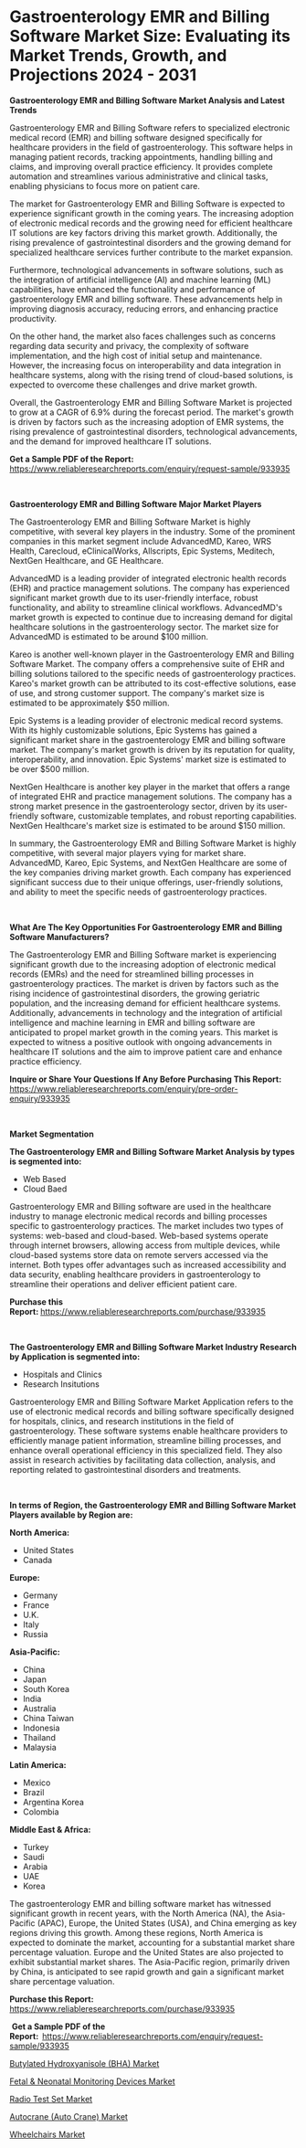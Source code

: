 <p><h1>Gastroenterology EMR and Billing Software Market Size: Evaluating its Market Trends, Growth, and Projections 2024 - 2031</h1></p><p><strong>Gastroenterology EMR and Billing Software Market Analysis and Latest Trends</strong></p>
<p><p>Gastroenterology EMR and Billing Software refers to specialized electronic medical record (EMR) and billing software designed specifically for healthcare providers in the field of gastroenterology. This software helps in managing patient records, tracking appointments, handling billing and claims, and improving overall practice efficiency. It provides complete automation and streamlines various administrative and clinical tasks, enabling physicians to focus more on patient care.</p><p>The market for Gastroenterology EMR and Billing Software is expected to experience significant growth in the coming years. The increasing adoption of electronic medical records and the growing need for efficient healthcare IT solutions are key factors driving this market growth. Additionally, the rising prevalence of gastrointestinal disorders and the growing demand for specialized healthcare services further contribute to the market expansion.</p><p>Furthermore, technological advancements in software solutions, such as the integration of artificial intelligence (AI) and machine learning (ML) capabilities, have enhanced the functionality and performance of gastroenterology EMR and billing software. These advancements help in improving diagnosis accuracy, reducing errors, and enhancing practice productivity.</p><p>On the other hand, the market also faces challenges such as concerns regarding data security and privacy, the complexity of software implementation, and the high cost of initial setup and maintenance. However, the increasing focus on interoperability and data integration in healthcare systems, along with the rising trend of cloud-based solutions, is expected to overcome these challenges and drive market growth.</p><p>Overall, the Gastroenterology EMR and Billing Software Market is projected to grow at a CAGR of 6.9% during the forecast period. The market's growth is driven by factors such as the increasing adoption of EMR systems, the rising prevalence of gastrointestinal disorders, technological advancements, and the demand for improved healthcare IT solutions.</p></p>
<p><strong>Get a Sample PDF of the Report:&nbsp;</strong> <a href="https://www.reliableresearchreports.com/enquiry/request-sample/933935">https://www.reliableresearchreports.com/enquiry/request-sample/933935</a></p>
<p>&nbsp;</p>
<p><strong>Gastroenterology EMR and Billing Software Major Market Players</strong></p>
<p><p>The Gastroenterology EMR and Billing Software Market is highly competitive, with several key players in the industry. Some of the prominent companies in this market segment include AdvancedMD, Kareo, WRS Health, Carecloud, eClinicalWorks, Allscripts, Epic Systems, Meditech, NextGen Healthcare, and GE Healthcare.</p><p>AdvancedMD is a leading provider of integrated electronic health records (EHR) and practice management solutions. The company has experienced significant market growth due to its user-friendly interface, robust functionality, and ability to streamline clinical workflows. AdvancedMD's market growth is expected to continue due to increasing demand for digital healthcare solutions in the gastroenterology sector. The market size for AdvancedMD is estimated to be around $100 million.</p><p>Kareo is another well-known player in the Gastroenterology EMR and Billing Software Market. The company offers a comprehensive suite of EHR and billing solutions tailored to the specific needs of gastroenterology practices. Kareo's market growth can be attributed to its cost-effective solutions, ease of use, and strong customer support. The company's market size is estimated to be approximately $50 million.</p><p>Epic Systems is a leading provider of electronic medical record systems. With its highly customizable solutions, Epic Systems has gained a significant market share in the gastroenterology EMR and billing software market. The company's market growth is driven by its reputation for quality, interoperability, and innovation. Epic Systems' market size is estimated to be over $500 million.</p><p>NextGen Healthcare is another key player in the market that offers a range of integrated EHR and practice management solutions. The company has a strong market presence in the gastroenterology sector, driven by its user-friendly software, customizable templates, and robust reporting capabilities. NextGen Healthcare's market size is estimated to be around $150 million.</p><p>In summary, the Gastroenterology EMR and Billing Software Market is highly competitive, with several major players vying for market share. AdvancedMD, Kareo, Epic Systems, and NextGen Healthcare are some of the key companies driving market growth. Each company has experienced significant success due to their unique offerings, user-friendly solutions, and ability to meet the specific needs of gastroenterology practices.</p></p>
<p>&nbsp;</p>
<p><strong>What Are The Key Opportunities For Gastroenterology EMR and Billing Software Manufacturers?</strong></p>
<p><p>The Gastroenterology EMR and Billing Software market is experiencing significant growth due to the increasing adoption of electronic medical records (EMRs) and the need for streamlined billing processes in gastroenterology practices. The market is driven by factors such as the rising incidence of gastrointestinal disorders, the growing geriatric population, and the increasing demand for efficient healthcare systems. Additionally, advancements in technology and the integration of artificial intelligence and machine learning in EMR and billing software are anticipated to propel market growth in the coming years. This market is expected to witness a positive outlook with ongoing advancements in healthcare IT solutions and the aim to improve patient care and enhance practice efficiency.</p></p>
<p><strong>Inquire or Share Your Questions If Any Before Purchasing This Report:</strong> <a href="https://www.reliableresearchreports.com/enquiry/pre-order-enquiry/933935">https://www.reliableresearchreports.com/enquiry/pre-order-enquiry/933935</a></p>
<p>&nbsp;</p>
<p><strong>Market Segmentation</strong></p>
<p><strong>The Gastroenterology EMR and Billing Software Market Analysis by types is segmented into:</strong></p>
<p><ul><li>Web Based</li><li>Cloud Baed</li></ul></p>
<p><p>Gastroenterology EMR and Billing software are used in the healthcare industry to manage electronic medical records and billing processes specific to gastroenterology practices. The market includes two types of systems: web-based and cloud-based. Web-based systems operate through internet browsers, allowing access from multiple devices, while cloud-based systems store data on remote servers accessed via the internet. Both types offer advantages such as increased accessibility and data security, enabling healthcare providers in gastroenterology to streamline their operations and deliver efficient patient care.</p></p>
<p><strong>Purchase this Report:&nbsp;</strong><a href="https://www.reliableresearchreports.com/purchase/933935">https://www.reliableresearchreports.com/purchase/933935</a></p>
<p>&nbsp;</p>
<p><strong>The Gastroenterology EMR and Billing Software Market Industry Research by Application is segmented into:</strong></p>
<p><ul><li>Hospitals and Clinics</li><li>Research Insitutions</li></ul></p>
<p><p>Gastroenterology EMR and Billing Software Market Application refers to the use of electronic medical records and billing software specifically designed for hospitals, clinics, and research institutions in the field of gastroenterology. These software systems enable healthcare providers to efficiently manage patient information, streamline billing processes, and enhance overall operational efficiency in this specialized field. They also assist in research activities by facilitating data collection, analysis, and reporting related to gastrointestinal disorders and treatments.</p></p>
<p>&nbsp;</p>
<p><strong>In terms of Region, the Gastroenterology EMR and Billing Software Market Players available by Region are:</strong></p>
<p>
    <p> <strong> North America: </strong>
        <ul>
            <li>United States</li>
            <li>Canada</li>
        </ul>
        </p> 
    <p> <strong> Europe: </strong>
        <ul>
            <li>Germany</li>
            <li>France</li>
            <li>U.K.</li>
            <li>Italy</li>
            <li>Russia</li>
        </ul>
        </p> 
    <p> <strong> Asia-Pacific: </strong>
        <ul>
            <li>China</li>
            <li>Japan</li>
            <li>South Korea</li>
            <li>India</li>
            <li>Australia</li>
            <li>China Taiwan</li>
            <li>Indonesia</li>
            <li>Thailand</li>
            <li>Malaysia</li>
        </ul>
        </p> 
    <p> <strong> Latin America: </strong>
        <ul>
            <li>Mexico</li>
            <li>Brazil</li>
            <li>Argentina Korea</li>
            <li>Colombia</li>
        </ul>
        </p> 
    <p> <strong> Middle East & Africa: </strong>
        <ul>
            <li>Turkey</li>
            <li>Saudi</li>
            <li>Arabia</li>
            <li>UAE</li>
            <li>Korea</li>
        </ul>
    </p>
    </p>
<p><p>The gastroenterology EMR and billing software market has witnessed significant growth in recent years, with the North America (NA), the Asia-Pacific (APAC), Europe, the United States (USA), and China emerging as key regions driving this growth. Among these regions, North America is expected to dominate the market, accounting for a substantial market share percentage valuation. Europe and the United States are also projected to exhibit substantial market shares. The Asia-Pacific region, primarily driven by China, is anticipated to see rapid growth and gain a significant market share percentage valuation.</p></p>
<p><strong>Purchase this Report: </strong><a href="https://www.reliableresearchreports.com/purchase/933935">https://www.reliableresearchreports.com/purchase/933935</a></p>
<p>&nbsp;<strong>Get a Sample PDF of the Report:&nbsp;&nbsp;</strong><a href="https://www.reliableresearchreports.com/enquiry/request-sample/933935">https://www.reliableresearchreports.com/enquiry/request-sample/933935</a></p>
<p><strong></strong></p>
<p><p><a href="https://medium.com/@stephenarmstrong52/butylated-hydroxyanisole-bha-market-insight-market-trends-growth-forecasted-from-2024-to-2031-f541078b4881">Butylated Hydroxyanisole (BHA) Market</a></p><p><a href="https://medium.com/@stephenarmstrong52/fetal-amp-neonatal-monitoring-devices-market-size-reveals-the-best-marketing-channels-in-global-c913ba085a5a">Fetal & Neonatal Monitoring Devices Market</a></p><p><a href="https://medium.com/@stephenarmstrong52/radio-test-set-market-size-market-outlook-and-market-forecast-2024-to-2031-c503cd328647">Radio Test Set Market</a></p><p><a href="https://medium.com/@stephenarmstrong52/autocrane-auto-crane-market-analysis-its-cagr-market-segmentation-and-global-industry-overview-def941dd2ea7">Autocrane (Auto Crane) Market</a></p><p><a href="https://medium.com/@stephenarmstrong52/wheelchairs-market-the-key-to-successful-business-strategy-forecast-till-2031-205689a4add4">Wheelchairs Market</a></p></p>